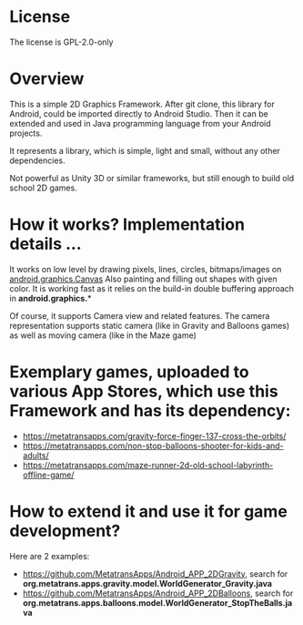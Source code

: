 # License

The license is GPL-2.0-only

# Overview

This is a simple 2D Graphics Framework.
After git clone, this library for Android, could be imported directly to Android Studio. Then it can be extended and used in Java programming language from your Android projects.

It represents a library, which is simple, light and small, without any other dependencies.

Not powerful as Unity 3D or similar frameworks, but still enough to build old school 2D games.

# How it works? Implementation details ...

It works on low level by drawing pixels, lines, circles, bitmaps/images on [android.graphics.Canvas](https://developer.android.com/reference/android/graphics/Canvas)
Also painting and filling out shapes with given color.
It is working fast as it relies on the build-in double buffering approach in **android.graphics.***

Of course, it supports Camera view and related features. The camera representation supports static camera (like in Gravity and Balloons games) as well as moving camera (like in the Maze game)

# Exemplary games, uploaded to various App Stores, which use this Framework and has its dependency:
  - https://metatransapps.com/gravity-force-finger-137-cross-the-orbits/
  - https://metatransapps.com/non-stop-balloons-shooter-for-kids-and-adults/
  - https://metatransapps.com/maze-runner-2d-old-school-labyrinth-offline-game/
  
# How to extend it and use it for game development?
Here are 2 examples:
  - https://github.com/MetatransApps/Android_APP_2DGravity, search for **org.metatrans.apps.gravity.model.WorldGenerator_Gravity.java**
  - https://github.com/MetatransApps/Android_APP_2DBalloons, search for **org.metatrans.apps.balloons.model.WorldGenerator_StopTheBalls.java**
